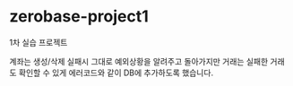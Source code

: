 # zerobase-project1
1차 실습 프로젝트

계좌는 생성/삭제 실패시 그대로 예외상황을 알려주고 돌아가지만
거래는 실패한 거래도 확인할 수 있게 에러코드와 같이 DB에 추가하도록 했습니다.
